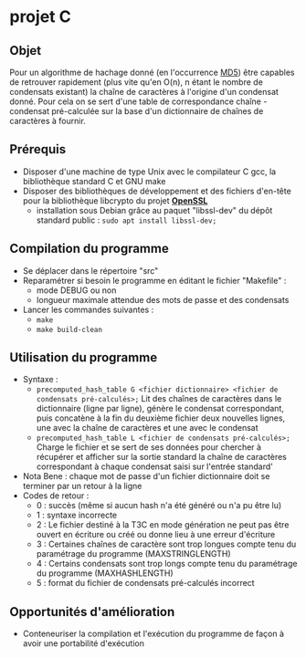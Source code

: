 # projet C

## Objet
Pour un algorithme de hachage donné (en l'occurrence [MD5](https://fr.wikipedia.org/wiki/MD5)) être capables de
retrouver rapidement (plus vite qu'en O(n), n étant le nombre de condensats
existant) la chaîne de caractères à l'origine d'un condensat donné.
Pour cela on se sert d'une table de correspondance chaîne - condensat
pré-calculée sur la base d'un dictionnaire de chaînes de caractères à fournir.

## Prérequis
- Disposer d'une machine de type Unix avec le compilateur C gcc, la bibliothèque
  standard C et GNU make
- Disposer des bibliothèques de développement et des fichiers d'en-tête pour
  la bibliothèque libcrypto du projet [**OpenSSL**](https://www.openssl.org/)
   - installation sous Debian grâce au paquet "libssl-dev" du dépôt standard
     public : `sudo apt install libssl-dev;`

## Compilation du programme
- Se déplacer dans le répertoire "src"
- Reparamétrer si besoin le programme en éditant le fichier "Makefile" :
   - mode DEBUG ou non
   - longueur maximale attendue des mots de passe et des condensats
- Lancer les commandes suivantes :
   - `make`
   - `make build-clean`

## Utilisation du programme
- Syntaxe :
   - `precomputed_hash_table G
                             <fichier dictionnaire>
                             <fichier de condensats pré-calculés>;`
      Lit des chaînes de caractères dans le dictionnaire (ligne par ligne),
      génère le condensat correspondant, puis concatène à la fin du deuxième
      fichier deux nouvelles lignes, une avec la chaîne de caractères et une
      avec le condensat
   - `precomputed_hash_table L
                             <fichier de condensats pré-calculés>;`
      Charge le fichier et se sert de ses données pour chercher à récupérer
      et afficher sur la sortie standard la chaîne de caractères correspondant
      à chaque condensat saisi sur l'entrée standard'
- Nota Bene : chaque mot de passe d'un fichier dictionnaire doit se terminer
par un retour à la ligne
- Codes de retour :
   - 0 : succès (même si aucun hash n'a été généré ou n'a pu être lu)
   - 1 : syntaxe incorrecte
   - 2 : Le fichier destiné à la T3C en mode génération ne peut pas être ouvert
   en écriture ou créé ou donne lieu à une erreur d'écriture
   - 3 : Certaines chaînes de caractère sont trop longues compte tenu du
   paramétrage du programme (MAXSTRINGLENGTH)
   - 4 : Certains condensats sont trop longs compte tenu du paramétrage
   du programme (MAXHASHLENGTH)
   - 5 : format du fichier de condensats pré-calculés incorrect

## Opportunités d'amélioration
- Conteneuriser la compilation et l'exécution du programme de façon à avoir une
  portabilité d'exécution
